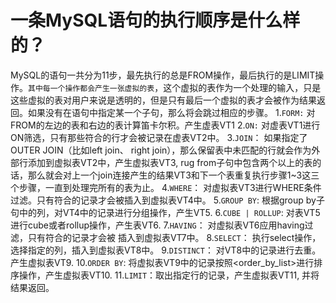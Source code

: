 # 一条MySQL语句的执行顺序是什么样的？

MySQL的语句一共分为11步，最先执行的总是FROM操作，最后执行的是LIMIT操作。`其中每一个操作都会产生一张虚拟的表`，这个虚拟的表作为一个处理的输入，只是这些虚拟的表对用户来说是透明的，但是只有最后一个虚拟的表才会被作为结果返回。如果没有在语句中指定某一个子句，那么将会跳过相应的步骤。
1.`FORM:` 对FROM的左边的表和右边的表计算笛卡尔积。产生虚表VT1
2.`ON:` 对虚表VT1进行ON筛选，只有那些符合<join-condition>的行才会被记录在虚表VT2中。
3.`JOIN`： 如果指定了OUTER JOIN（比如left join、 right join），那么保留表中未匹配的行就会作为外部行添加到虚拟表VT2中，产生虚拟表VT3, rug from子句中包含两个以上的表的话，那么就会对上一个join连接产生的结果VT3和下一个表重复执行步骤1~3这三个步骤，一直到处理完所有的表为止。
4.`WHERE`： 对虚拟表VT3进行WHERE条件过滤。只有符合<where-condition>的记录才会被插入到虚拟表VT4中。
5.`GROUP BY`: 根据group by子句中的列，对VT4中的记录进行分组操作，产生VT5.
6.`CUBE | ROLLUP`: 对表VT5进行cube或者rollup操作，产生表VT6.
7.`HAVING`： 对虚拟表VT6应用having过滤，只有符合<having-condition>的记录才会被 插入到虚拟表VT7中。
8.`SELECT`： 执行select操作，选择指定的列，插入到虚拟表VT8中。
9.`DISTINCT`： 对VT8中的记录进行去重。产生虚拟表VT9.
10.`ORDER BY`: 将虚拟表VT9中的记录按照<order_by_list>进行排序操作，产生虚拟表VT10.
11.`LIMIT`：取出指定行的记录，产生虚拟表VT11, 并将结果返回。